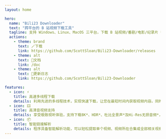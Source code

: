 ```yaml
---
layout: home

hero:
  name: "Bili23 Downloader"
  text: "跨平台的 B 站视频下载工具"
  tagline: 支持 Windows、Linux、MacOS 三平台，下载 B 站视频/番剧/电影/纪录片 等资源
  actions:
    - theme: brand
      text: 🪄下载
      link: https://github.com/ScottSloan/Bili23-Downloader/releases
    - theme: alt
      text: 📄文档
      link: /doc
    - theme: alt
      text: 📰更新日志
      link: https://github.com/ScottSloan/Bili23-Downloader

features:
  - icon: ⚡
    title: 高速多线程下载
    details: 利用先进的多线程技术，实现快速下载，让您在最短时间内获取视频内容。同时支持批量下载，轻松处理多个文件，节省您的宝贵时间。
  - icon: 🎞️
    title: 高清音视频支持
    details: 享受极致视听体验，支持下载8K*、HDR*、杜比全景声*及Hi-Res无损音频*，让您感受影院级别的画质和音效，无论何时随地都能畅享高品质内容。（*需视频支持）
  - icon: 📦
    title: 智能链接解析
    details: 程序具备智能解析功能，可以轻松提取单个视频、视频所在合集或全部相关视频，简单操作，无需繁琐步骤，轻松获取您想要的所有内容。
---
```


<style>
:root{
    --vp-home-hero-image-background-image: radial-gradient(#ffffff 40%, #3cb2ff 80%, #ffffff 90%);
}
</style>